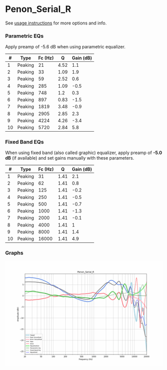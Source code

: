 # Penon_Serial_R
See [usage instructions](https://github.com/jaakkopasanen/AutoEq#usage) for more options and info.

### Parametric EQs
Apply preamp of -5.6 dB when using parametric equalizer.

|   # | Type    |   Fc (Hz) |    Q |   Gain (dB) |
|-----|---------|-----------|------|-------------|
|   1 | Peaking |        21 | 4.52 |         1.1 |
|   2 | Peaking |        33 | 1.09 |         1.9 |
|   3 | Peaking |        59 | 2.52 |         0.6 |
|   4 | Peaking |       285 | 1.09 |        -0.5 |
|   5 | Peaking |       748 | 1.2  |         0.3 |
|   6 | Peaking |       897 | 0.83 |        -1.5 |
|   7 | Peaking |      1819 | 3.48 |        -0.9 |
|   8 | Peaking |      2905 | 2.85 |         2.3 |
|   9 | Peaking |      4224 | 4.26 |        -3.4 |
|  10 | Peaking |      5720 | 2.84 |         5.8 |

### Fixed Band EQs
When using fixed band (also called graphic) equalizer, apply preamp of **-5.0 dB** (if available) and set gains manually with these parameters.

|   # | Type    |   Fc (Hz) |    Q |   Gain (dB) |
|-----|---------|-----------|------|-------------|
|   1 | Peaking |        31 | 1.41 |         2.1 |
|   2 | Peaking |        62 | 1.41 |         0.8 |
|   3 | Peaking |       125 | 1.41 |        -0.2 |
|   4 | Peaking |       250 | 1.41 |        -0.5 |
|   5 | Peaking |       500 | 1.41 |        -0.7 |
|   6 | Peaking |      1000 | 1.41 |        -1.3 |
|   7 | Peaking |      2000 | 1.41 |        -0.1 |
|   8 | Peaking |      4000 | 1.41 |         1   |
|   9 | Peaking |      8000 | 1.41 |         1.4 |
|  10 | Peaking |     16000 | 1.41 |         4.9 |

### Graphs
![](./Penon_Serial_R.png)
